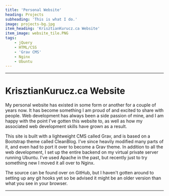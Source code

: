 ```yaml
---
title: 'Personal Website'
heading: Projects
subheading: 'This is what I do.'
image: projects-bg.jpg
item_heading: 'KrisztianKurucz.ca Website'
item_image: website_tile.PNG
tags:
    - jQuery
    - HTML/CSS
    - 'Grav CMS'
    - Nginx
    - Ubuntu
---
```


---

# KrisztianKurucz.ca Website

My personal website has existed in some form or another for a couple of years now. It has become something I am proud of and excited to share with people. Web development has always been a side passion of mine, and I am happy with the point I've gotten this website to, as well as how my associated web development skills have grown as a result.

This site is built with a lightweight CMS called Grav, and is based on a Bootstrap theme called CleanBlog. I've since heavily modified many parts of it, and even had to port it over to become a Grav theme. In addition to all the web development, I set up the entire backend on my virtual private server running Ubuntu. I've used Apache in the past, but recently just to try something new I moved it all over to Nginx.

The source can be found over on GitHub, but I haven't gotten around to setting up any git hooks yet so be advised it might be an older version than what you see in your browser.

---